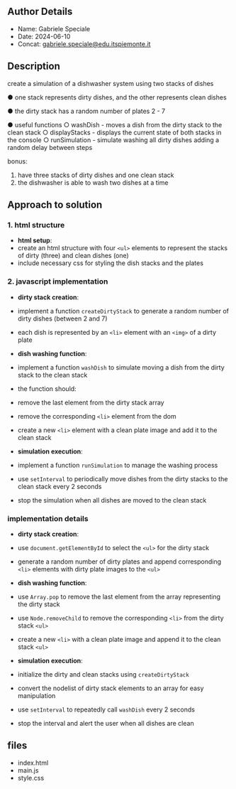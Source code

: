 ## Author Details

* Name: Gabriele Speciale
* Date: 2024-06-10
* Concat: gabriele.speciale@edu.itspiemonte.it





## Description

create a simulation of a dishwasher system using two stacks of dishes

● one stack represents dirty dishes, and the other represents clean dishes
 
● the dirty stack has a random number of plates 2 - 7
 
● useful functions
  ○ washDish - moves a dish from the dirty stack to the clean stack
  ○ displayStacks - displays the current state of both stacks in the console
  ○ runSimulation - simulate washing all dirty dishes adding a random delay between steps
 
bonus:
1. have three stacks of dirty dishes and one clean stack
2. the dishwasher is able to wash two dishes at a time






## Approach to solution

### 1. html structure 
- **html setup**:
- create an html structure with four `<ul>` elements to represent the stacks of dirty (three) and clean dishes (one)
- include necessary css for styling the dish stacks and the plates


### 2. javascript implementation
- **dirty stack creation**:
- implement a function `createDirtyStack` to generate a random number of dirty dishes (between 2 and 7)
- each dish is represented by an `<li>` element with an `<img>` of a dirty plate

- **dish washing function**:
- implement a function `washDish` to simulate moving a dish from the dirty stack to the clean stack
- the function should:
- remove the last element from the dirty stack array
- remove the corresponding `<li>` element from the dom
- create a new `<li>` element with a clean plate image and add it to the clean stack

- **simulation execution**:
- implement a function `runSimulation` to manage the washing process
- use `setInterval` to periodically move dishes from the dirty stacks to the clean stack every 2 seconds
- stop the simulation when all dishes are moved to the clean stack


### implementation details
- **dirty stack creation**:
- use `document.getElementById` to select the `<ul>` for the dirty stack
- generate a random number of dirty plates and append corresponding `<li>` elements with dirty plate images to the `<ul>`

- **dish washing function**:
- use `Array.pop` to remove the last element from the array representing the dirty stack
- use `Node.removeChild` to remove the corresponding `<li>` from the dirty stack `<ul>`
- create a new `<li>` with a clean plate image and append it to the clean stack `<ul>`

- **simulation execution**:
- initialize the dirty and clean stacks using `createDirtyStack`
- convert the nodelist of dirty stack elements to an array for easy manipulation
- use `setInterval` to repeatedly call `washDish` every 2 seconds
- stop the interval and alert the user when all dishes are clean





## files

* index.html
* main.js
* style.css